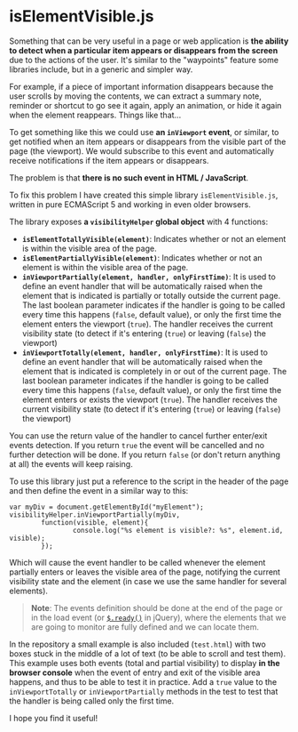 # isElementVisible.js

Something that can be very useful in a page or web application is **the ability to detect when a particular item appears or disappears from the screen** due to the actions of the user. It's similar to the "waypoints" feature some libraries include, but in a generic and simpler way.

For example, if a piece of important information disappears because the user scrolls by moving the contents, we can extract a summary note, reminder or shortcut to go see it again, apply an animation, or hide it again when the element reappears. Things like that...

To get something like this we could use **an `inViewport` event**, or similar, to get notified when an item appears or disappears from the visible part of the page (the viewport). We would subscribe to this event and automatically receive notifications if the item appears or disappears.

The problem is that **there is no such event in HTML / JavaScript**.

To fix this problem I have created this simple library `isElementVisible.js`, written in pure ECMAScript 5 and working in even older browsers.

The library exposes **a `visibilityHelper` global object** with 4 functions:

- **`isElementTotallyVisible(element)`**: Indicates whether or not an element is within the visible area of ​​the page.
- **`isElementPartiallyVisible(element)`**: Indicates whether or not an element is within the visible area of ​​the page.
- **`inViewportPartially(element, handler, onlyFirstTime)`**: It is used to define an event handler that will be automatically raised when the element that is indicated is partially or totally outside the current page. The last boolean parameter indicates if the handler is going to be called every time this happens (`false`, default value), or only the first time the element enters the viewport (`true`). The handler receives the current visibility state (to detect if it's entering (`true`) or leaving (`false`) the viewport)
- **`inViewportTotally(element, handler, onlyFirstTime)`**: It is used to define an event handler that will be automatically raised when the element that is indicated is completely in or out of the current page. The last boolean parameter indicates if the handler is going to be called every time this happens (`false`, default value), or only the first time the element enters or exists the viewport (`true`). The handler receives the current visibility state (to detect if it's entering (`true`) or leaving (`false`) the viewport)

You can use the return value of the handler to cancel further enter/exit events detection. If you return `true` the event will be cancelled and no further detection will be done. If you return `false` (or don't return anything at all) the events will keep raising.

To use this library just put a reference to the script in the header of the page and then define the event in a similar way to this:

```
var myDiv = document.getElementById("myElement");
visibilityHelper.inViewportPartially(myDiv, 
        function(visible, element){
                console.log("%s element is visible?: %s", element.id, visible);
        });
```

Which will cause the event handler to be called whenever the element partially enters or leaves the visible area of ​​the page, notifying the current visibility state and the element (in case we use the same handler for several elements).

>**Note**: The events definition should be done at the end of the page or in the load event (or [`$.ready()`](https://api.jquery.com/ready/) in jQuery), where the elements that we are going to monitor are fully defined and we can locate them.

In the repository a small example is also included (`test.html`) with two boxes stuck in the middle of a lot of text (to be able to scroll and test them). This example uses both events (total and partial visibility) to display **in the browser console** when the event of entry and exit of the visible area happens, and thus to be able to test it in practice. Add a `true` value to the `inViewportTotally` or `inViewportPartially` methods in the test to test that the handler is being called only the first time.

I hope you find it useful!
